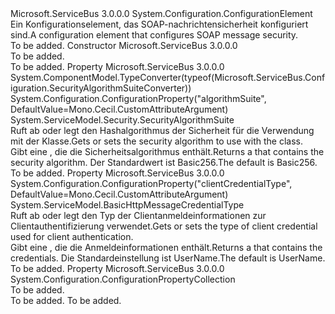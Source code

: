 <Type Name="BasicHttpRelayMessageSecurityElement" FullName="Microsoft.ServiceBus.Configuration.BasicHttpRelayMessageSecurityElement">
  <TypeSignature Language="C#" Value="public sealed class BasicHttpRelayMessageSecurityElement : System.Configuration.ConfigurationElement" />
  <TypeSignature Language="ILAsm" Value=".class public auto ansi sealed beforefieldinit BasicHttpRelayMessageSecurityElement extends System.Configuration.ConfigurationElement" />
  <TypeSignature Language="DocId" Value="T:Microsoft.ServiceBus.Configuration.BasicHttpRelayMessageSecurityElement" />
  <TypeSignature Language="VB.NET" Value="Public NotInheritable Class BasicHttpRelayMessageSecurityElement&#xA;Inherits ConfigurationElement" />
  <TypeSignature Language="F#" Value="type BasicHttpRelayMessageSecurityElement = class&#xA;    inherit ConfigurationElement" />
  <AssemblyInfo>
    <AssemblyName>Microsoft.ServiceBus</AssemblyName>
    <AssemblyVersion>3.0.0.0</AssemblyVersion>
  </AssemblyInfo>
  <Base>
    <BaseTypeName>System.Configuration.ConfigurationElement</BaseTypeName>
  </Base>
  <Interfaces />
  <Docs>
    <summary><span data-ttu-id="198e6-101">Ein Konfigurationselement, das SOAP-nachrichtensicherheit konfiguriert sind.</span><span class="sxs-lookup"><span data-stu-id="198e6-101">A configuration element that configures SOAP message security.</span></span></summary>
    <remarks>To be added.</remarks>
  </Docs>
  <Members>
    <Member MemberName=".ctor">
      <MemberSignature Language="C#" Value="public BasicHttpRelayMessageSecurityElement ();" />
      <MemberSignature Language="ILAsm" Value=".method public hidebysig specialname rtspecialname instance void .ctor() cil managed" />
      <MemberSignature Language="DocId" Value="M:Microsoft.ServiceBus.Configuration.BasicHttpRelayMessageSecurityElement.#ctor" />
      <MemberSignature Language="VB.NET" Value="Public Sub New ()" />
      <MemberType>Constructor</MemberType>
      <AssemblyInfo>
        <AssemblyName>Microsoft.ServiceBus</AssemblyName>
        <AssemblyVersion>3.0.0.0</AssemblyVersion>
      </AssemblyInfo>
      <Parameters />
      <Docs>
        <summary>To be added.</summary>
        <remarks>To be added.</remarks>
      </Docs>
    </Member>
    <Member MemberName="AlgorithmSuite">
      <MemberSignature Language="C#" Value="public System.ServiceModel.Security.SecurityAlgorithmSuite AlgorithmSuite { get; set; }" />
      <MemberSignature Language="ILAsm" Value=".property instance class System.ServiceModel.Security.SecurityAlgorithmSuite AlgorithmSuite" />
      <MemberSignature Language="DocId" Value="P:Microsoft.ServiceBus.Configuration.BasicHttpRelayMessageSecurityElement.AlgorithmSuite" />
      <MemberSignature Language="VB.NET" Value="Public Property AlgorithmSuite As SecurityAlgorithmSuite" />
      <MemberSignature Language="F#" Value="member this.AlgorithmSuite : System.ServiceModel.Security.SecurityAlgorithmSuite with get, set" Usage="Microsoft.ServiceBus.Configuration.BasicHttpRelayMessageSecurityElement.AlgorithmSuite" />
      <MemberType>Property</MemberType>
      <AssemblyInfo>
        <AssemblyName>Microsoft.ServiceBus</AssemblyName>
        <AssemblyVersion>3.0.0.0</AssemblyVersion>
      </AssemblyInfo>
      <Attributes>
        <Attribute>
          <AttributeName>System.ComponentModel.TypeConverter(typeof(Microsoft.ServiceBus.Configuration.SecurityAlgorithmSuiteConverter))</AttributeName>
        </Attribute>
        <Attribute>
          <AttributeName>System.Configuration.ConfigurationProperty("algorithmSuite", DefaultValue=Mono.Cecil.CustomAttributeArgument)</AttributeName>
        </Attribute>
      </Attributes>
      <ReturnValue>
        <ReturnType>System.ServiceModel.Security.SecurityAlgorithmSuite</ReturnType>
      </ReturnValue>
      <Docs>
        <summary><span data-ttu-id="198e6-102">Ruft ab oder legt den Hashalgorithmus der Sicherheit für die Verwendung mit der <see cref="T:Microsoft.ServiceBus.Configuration.BasicHttpRelayMessageSecurityElement" /> Klasse.</span><span class="sxs-lookup"><span data-stu-id="198e6-102">Gets or sets the security algorithm to use with the <see cref="T:Microsoft.ServiceBus.Configuration.BasicHttpRelayMessageSecurityElement" /> class.</span></span></summary>
        <value><span data-ttu-id="198e6-103">Gibt eine <see cref="T:System.ServiceModel.Security.SecurityAlgorithmSuite" /> , die die Sicherheitsalgorithmus enthält.</span><span class="sxs-lookup"><span data-stu-id="198e6-103">Returns a <see cref="T:System.ServiceModel.Security.SecurityAlgorithmSuite" /> that contains the security algorithm.</span></span> <span data-ttu-id="198e6-104">Der Standardwert ist Basic256.</span><span class="sxs-lookup"><span data-stu-id="198e6-104">The default is Basic256.</span></span></value>
        <remarks>To be added.</remarks>
      </Docs>
    </Member>
    <Member MemberName="ClientCredentialType">
      <MemberSignature Language="C#" Value="public System.ServiceModel.BasicHttpMessageCredentialType ClientCredentialType { get; set; }" />
      <MemberSignature Language="ILAsm" Value=".property instance valuetype System.ServiceModel.BasicHttpMessageCredentialType ClientCredentialType" />
      <MemberSignature Language="DocId" Value="P:Microsoft.ServiceBus.Configuration.BasicHttpRelayMessageSecurityElement.ClientCredentialType" />
      <MemberSignature Language="VB.NET" Value="Public Property ClientCredentialType As BasicHttpMessageCredentialType" />
      <MemberSignature Language="F#" Value="member this.ClientCredentialType : System.ServiceModel.BasicHttpMessageCredentialType with get, set" Usage="Microsoft.ServiceBus.Configuration.BasicHttpRelayMessageSecurityElement.ClientCredentialType" />
      <MemberType>Property</MemberType>
      <AssemblyInfo>
        <AssemblyName>Microsoft.ServiceBus</AssemblyName>
        <AssemblyVersion>3.0.0.0</AssemblyVersion>
      </AssemblyInfo>
      <Attributes>
        <Attribute>
          <AttributeName>System.Configuration.ConfigurationProperty("clientCredentialType", DefaultValue=Mono.Cecil.CustomAttributeArgument)</AttributeName>
        </Attribute>
      </Attributes>
      <ReturnValue>
        <ReturnType>System.ServiceModel.BasicHttpMessageCredentialType</ReturnType>
      </ReturnValue>
      <Docs>
        <summary><span data-ttu-id="198e6-105">Ruft ab oder legt den Typ der Clientanmeldeinformationen zur Clientauthentifizierung verwendet.</span><span class="sxs-lookup"><span data-stu-id="198e6-105">Gets or sets the type of client credential used for client authentication.</span></span></summary>
        <value><span data-ttu-id="198e6-106">Gibt eine <see cref="T:System.ServiceModel.BasicHttpMessageCredentialType" /> , die die Anmeldeinformationen enthält.</span><span class="sxs-lookup"><span data-stu-id="198e6-106">Returns a <see cref="T:System.ServiceModel.BasicHttpMessageCredentialType" /> that contains the credentials.</span></span> <span data-ttu-id="198e6-107">Die Standardeinstellung ist UserName.</span><span class="sxs-lookup"><span data-stu-id="198e6-107">The default is UserName.</span></span></value>
        <remarks>To be added.</remarks>
      </Docs>
    </Member>
    <Member MemberName="Properties">
      <MemberSignature Language="C#" Value="protected override System.Configuration.ConfigurationPropertyCollection Properties { get; }" />
      <MemberSignature Language="ILAsm" Value=".property instance class System.Configuration.ConfigurationPropertyCollection Properties" />
      <MemberSignature Language="DocId" Value="P:Microsoft.ServiceBus.Configuration.BasicHttpRelayMessageSecurityElement.Properties" />
      <MemberSignature Language="VB.NET" Value="Protected Overrides ReadOnly Property Properties As ConfigurationPropertyCollection" />
      <MemberSignature Language="F#" Value="member this.Properties : System.Configuration.ConfigurationPropertyCollection" Usage="Microsoft.ServiceBus.Configuration.BasicHttpRelayMessageSecurityElement.Properties" />
      <MemberType>Property</MemberType>
      <AssemblyInfo>
        <AssemblyName>Microsoft.ServiceBus</AssemblyName>
        <AssemblyVersion>3.0.0.0</AssemblyVersion>
      </AssemblyInfo>
      <ReturnValue>
        <ReturnType>System.Configuration.ConfigurationPropertyCollection</ReturnType>
      </ReturnValue>
      <Docs>
        <summary>To be added.</summary>
        <value>To be added.</value>
        <remarks>To be added.</remarks>
      </Docs>
    </Member>
  </Members>
</Type>